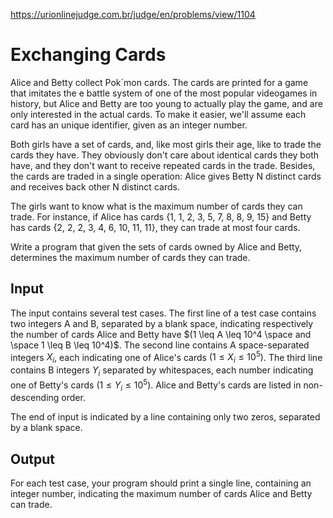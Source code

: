 https://urionlinejudge.com.br/judge/en/problems/view/1104

# Exchanging Cards

Alice and Betty collect Pok´mon cards. The cards are printed for a game that
imitates the e battle system of one of the most popular videogames in history,
but Alice and Betty are too young to actually play the game, and are only
interested in the actual cards. To make it easier, we'll assume each card has
an unique identifier, given as an integer number.

Both girls have a set of cards, and, like most girls their age, like to trade
the cards they have. They obviously don't care about identical cards they both
have, and they don't want to receive repeated cards in the trade. Besides, the
cards are traded in a single operation: Alice gives Betty N distinct cards and
receives back other N distinct cards.

The girls want to know what is the maximum number of cards they can trade. For
instance, if Alice has cards {1, 1, 2, 3, 5, 7, 8, 8, 9, 15} and Betty has
cards {2, 2, 2, 3, 4, 6, 10, 11, 11}, they can trade at most four cards.

Write a program that given the sets of cards owned by Alice and Betty,
determines the maximum number of cards they can trade.

## Input

The input contains several test cases. The first line of a test case contains
two integers A and B, separated by a blank space, indicating respectively the
number of cards Alice and Betty have $(1 \leq A \leq 10^4 \space and \space 1
\leq B \leq 10^4)$. The second line contains A space-separated integers $X_i$,
each indicating one of Alice's cards $(1 \leq X_i \leq 10^5)$. The third line
contains B integers $Y_i$ separated by whitespaces, each number indicating one
of Betty's cards $(1 \leq Y_i \leq 10^5)$. Alice and Betty's cards are listed
in non-descending order.

The end of input is indicated by a line containing only two zeros, separated by
a blank space.

## Output

For each test case, your program should print a single line, containing an
integer number, indicating the maximum number of cards Alice and Betty can
trade.
